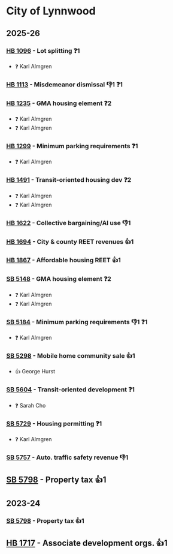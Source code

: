 # City of Lynnwood
## 2025-26

### [HB 1096](/bill/2025-26/hb/1096/) - Lot splitting   ❓1
* ❓ Karl Almgren

### [HB 1113](/bill/2025-26/hb/1113/) - Misdemeanor dismissal  👎1 ❓1

### [HB 1235](/bill/2025-26/hb/1235/) - GMA housing element   ❓2
* ❓ Karl Almgren
* ❓ Karl Almgren

### [HB 1299](/bill/2025-26/hb/1299/) - Minimum parking requirements   ❓1
* ❓ Karl Almgren

### [HB 1491](/bill/2025-26/hb/1491/) - Transit-oriented housing dev   ❓2
* ❓ Karl Almgren
* ❓ Karl Almgren

### [HB 1622](/bill/2025-26/hb/1622/) - Collective bargaining/AI use  👎1 

### [HB 1694](/bill/2025-26/hb/1694/) - City & county REET revenues 👍1  

### [HB 1867](/bill/2025-26/hb/1867/) - Affordable housing REET 👍1  

### [SB 5148](/bill/2025-26/sb/5148/) - GMA housing element   ❓2
* ❓ Karl Almgren
* ❓ Karl Almgren

### [SB 5184](/bill/2025-26/sb/5184/) - Minimum parking requirements  👎1 ❓1
* ❓ Karl Almgren

### [SB 5298](/bill/2025-26/sb/5298/) - Mobile home community sale 👍1  
* 👍 George Hurst

### [SB 5604](/bill/2025-26/sb/5604/) - Transit-oriented development   ❓1
* ❓ Sarah Cho

### [SB 5729](/bill/2025-26/sb/5729/) - Housing permitting   ❓1
* ❓ Karl Almgren

### [SB 5757](/bill/2025-26/sb/5757/) - Auto. traffic safety revenue  👎1 

## [SB 5798](/bill/2025-26/sb/5798/) - Property tax 👍1  

## 2023-24

### [SB 5798](/bill/2023-24/sb/5798/) - Property tax 👍1  

## [HB 1717](/bill/2023-24/hb/1717/) - Associate development orgs. 👍1  
